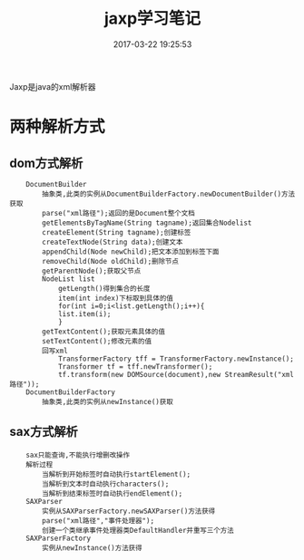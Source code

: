 ﻿---
title: jaxp学习笔记
date: 2017-03-22 19:25:53

tags:
- Web
- jaxp
- XML
toc: true
---
Jaxp是java的xml解析器
<!--more-->
# 两种解析方式
## dom方式解析
		DocumentBuilder
			抽象类,此类的实例从DocumentBuilderFactory.newDocumentBuilder()方法获取
			parse("xml路径");返回的是Document整个文档
			getElementsByTagName(String tagname);返回集合Nodelist
			createElement(String tagname);创建标签
			createTextNode(String data);创建文本
			appendChild(Node newChild);把文本添加到标签下面
			removeChild(Node oldChild);删除节点
			getParentNode();获取父节点
			NodeList list
				getLength()得到集合的长度
				item(int index)下标取到具体的值
				for(int i=0;i<list.getLength();i++){
				list.item(i);
				}
			getTextContent();获取元素具体的值
			setTextContent();修改元素的值
			回写xml
				TransformerFactory tff = TransformerFactory.newInstance();
				Transformer tf = tff.newTransformer();
				tf.transform(new DOMSource(document),new StreamResult("xml路径"));
		DocumentBuilderFactory
			抽象类,此类的实例从newInstance()获取
## sax方式解析
		sax只能查询,不能执行增删改操作
		解析过程
			当解析到开始标签时自动执行startElement();
			当解析到文本时自动执行characters();
			当解析到结束标签时自动执行endElement();
		SAXParser
			实例从SAXParserFactory.newSAXParser()方法获得
			parse("xml路径","事件处理器");
			创建一个类继承事件处理器类DefaultHandler并重写三个方法
		SAXParserFactory
			实例从newInstance()方法获得